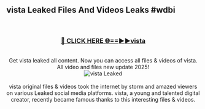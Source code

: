 ## vista Leaked Files And Videos Leaks #wdbi
<br>
<div align="center">
<h3><a href="https://watchclip.my.id/vista" rel="nofollow">🔴 CLICK HERE 🌐==►►vista</a></h3>
<br>
Get vista leaked all content. Now you can access all files & videos of vista. All video and files new update 2025!
<br>
<a href="https://watchclip.my.id/vista" rel="nofollow" data-target="animated-image.originalLink"><img src="https://i.ibb.co.com/WyWwxjT/player-gif2.gif" alt="vista Leaked" style="max-width: 100%; display: inline-block;" data-target="animated-image.originalImage"></a>
<br><br>
vista original files & videos took the internet by storm and amazed viewers on various Leaked social media platforms. vista, a young and talented digital creator, recently became famous thanks to this interesting files & videos.
</div>
<br>